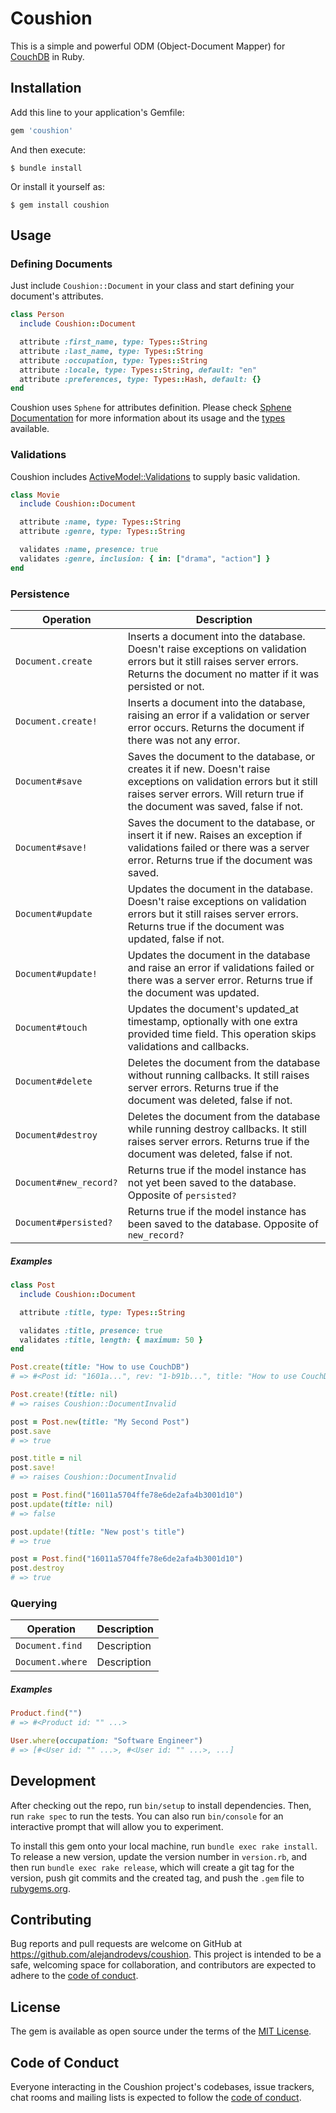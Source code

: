 # Coushion

This is a simple and powerful ODM (Object-Document Mapper) for [CouchDB](https://couchdb.apache.org) in Ruby.

## Installation

Add this line to your application's Gemfile:

```ruby
gem 'coushion'
```

And then execute:

    $ bundle install

Or install it yourself as:

    $ gem install coushion

## Usage

### Defining Documents

Just include `Coushion::Document` in your class and start defining your
document's attributes.

```ruby
class Person
  include Coushion::Document

  attribute :first_name, type: Types::String
  attribute :last_name, type: Types::String
  attribute :occupation, type: Types::String
  attribute :locale, type: Types::String, default: "en"
  attribute :preferences, type: Types::Hash, default: {}
end
```

Coushion uses `Sphene` for attributes definition. Please check [Sphene Documentation](https://github.com/alejandrodevs/sphene) for more information about its usage and the [types](https://github.com/alejandrodevs/sphene/blob/master/lib/sphene/types.rb) available.

### Validations

Coushion includes [ActiveModel::Validations](https://api.rubyonrails.org/classes/ActiveModel/Validations.html) to supply basic validation.

```ruby
class Movie
  include Coushion::Document

  attribute :name, type: Types::String
  attribute :genre, type: Types::String

  validates :name, presence: true
  validates :genre, inclusion: { in: ["drama", "action"] }
end
```

### Persistence

| Operation | Description |
| ------------- | ------------- |
| `Document.create` | Inserts a document into the database. Doesn't raise exceptions on validation errors but it still raises server errors. Returns the document no matter if it was persisted or not. |
| `Document.create!` | Inserts a document into the database, raising an error if a validation or server error occurs. Returns the document if there was not any error. |
| `Document#save` | Saves the document to the database, or creates it if new. Doesn't raise exceptions on validation errors but it still raises server errors. Will return true if the document was saved, false if not. |
| `Document#save!` | Saves the document to the database, or insert it if new. Raises an exception if validations failed or there was a server error. Returns true if the document was saved. |
| `Document#update` | Updates the document in the database. Doesn't raise exceptions on validation errors but it still raises server errors. Returns true if the document was updated, false if not. |
| `Document#update!` | Updates the document in the database and raise an error if validations failed or there was a server error. Returns true if the document was updated. |
| `Document#touch` | Updates the document's updated_at timestamp, optionally with one extra provided time field. This operation skips validations and callbacks. |
| `Document#delete` | Deletes the document from the database without running callbacks. It still raises server errors. Returns true if the document was deleted, false if not. |
| `Document#destroy` | Deletes the document from the database while running destroy callbacks. It still raises server errors. Returns true if the document was deleted, false if not. |
| `Document#new_record?` | Returns true if the model instance has not yet been saved to the database. Opposite of `persisted?` |
| `Document#persisted?` | Returns true if the model instance has been saved to the database. Opposite of `new_record?` |

##### Examples

```ruby
class Post
  include Coushion::Document

  attribute :title, type: Types::String

  validates :title, presence: true
  validates :title, length: { maximum: 50 }
end

Post.create(title: "How to use CouchDB")
# => #<Post id: "1601a...", rev: "1-b91b...", title: "How to use CouchDB" ...>

Post.create!(title: nil)
# => raises Coushion::DocumentInvalid

post = Post.new(title: "My Second Post")
post.save
# => true

post.title = nil
post.save!
# => raises Coushion::DocumentInvalid

post = Post.find("16011a5704ffe78e6de2afa4b3001d10")
post.update(title: nil)
# => false

post.update!(title: "New post's title")
# => true

post = Post.find("16011a5704ffe78e6de2afa4b3001d10")
post.destroy
# => true
```

### Querying

| Operation | Description |
| ------------- | ------------- |
| `Document.find` | Description |
| `Document.where` | Description |

##### Examples

```ruby
Product.find("")
# => #<Product id: "" ...>

User.where(occupation: "Software Engineer")
# => [#<User id: "" ...>, #<User id: "" ...>, ...]
```

## Development

After checking out the repo, run `bin/setup` to install dependencies. Then, run `rake spec` to run the tests. You can also run `bin/console` for an interactive prompt that will allow you to experiment.

To install this gem onto your local machine, run `bundle exec rake install`. To release a new version, update the version number in `version.rb`, and then run `bundle exec rake release`, which will create a git tag for the version, push git commits and the created tag, and push the `.gem` file to [rubygems.org](https://rubygems.org).

## Contributing

Bug reports and pull requests are welcome on GitHub at https://github.com/alejandrodevs/coushion. This project is intended to be a safe, welcoming space for collaboration, and contributors are expected to adhere to the [code of conduct](https://github.com/alejandrodevs/coushion/blob/master/CODE_OF_CONDUCT.md).

## License

The gem is available as open source under the terms of the [MIT License](https://opensource.org/licenses/MIT).

## Code of Conduct

Everyone interacting in the Coushion project's codebases, issue trackers, chat rooms and mailing lists is expected to follow the [code of conduct](https://github.com/alejandrodevs/coushion/blob/master/CODE_OF_CONDUCT.md).
